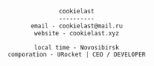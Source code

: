 <div align="center">
  
  ```txt
  cookielast
  ----------
  email - cookielast@mail.ru
  website - cookielast.xyz
  
  local time - Novosibirsk
  comporation - URocket | CEO / DEVELOPER
  ```

</div>
